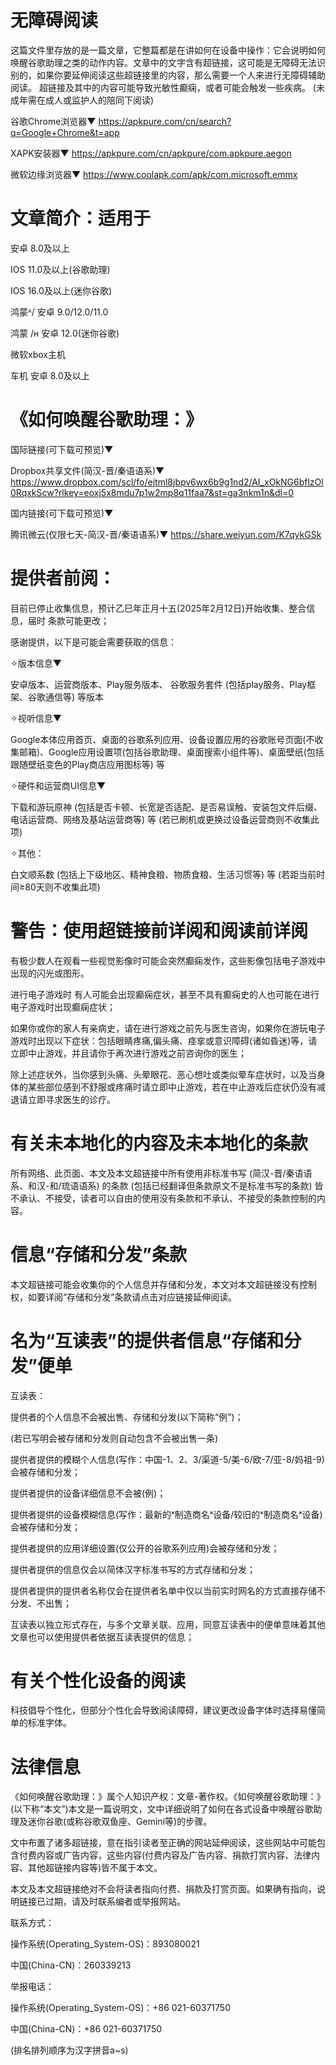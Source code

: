 # 无障碍阅读

这篇文件里存放的是一篇文章，它整篇都是在讲如何在设备中操作：它会说明如何唤醒谷歌助理之类的动作内容。文章中的文字含有超链接，这可能是无障碍无法识别的，如果你要延伸阅读这些超链接里的内容，那么需要一个人来进行无障碍辅助阅读。
超链接及其中的内容可能导致光敏性癫痫，或者可能会触发一些疾病。
(未成年需在成人或监护人的陪同下阅读)


谷歌Chrome浏览器▼
https://apkpure.com/cn/search?q=Google+Chrome&t=app


XAPK安装器▼ 
https://apkpure.com/cn/apkpure/com.apkpure.aegon


微软边缘浏览器▼
https://www.coolapk.com/apk/com.microsoft.emmx

# 文章简介：适用于

安卓 8.0及以上

IOS 11.0及以上(谷歌助理)

IOS 16.0及以上(迷你谷歌)

鸿蒙ᴬ/  安卓 9.0/12.0/11.0

鸿蒙 /ʜ 安卓 12.0(迷你谷歌)

微软xbox主机

车机 安卓 8.0及以上
 
# 《如何唤醒谷歌助理：》

国际链接(可下载可预览)▼ 

Dropbox共享文件(简汉-晋/秦语语系)▼
https://www.dropbox.com/scl/fo/ejtml8jbpv6wx6b9g1nd2/AI_xOkNG6bflzOl0RqxkScw?rlkey=eoxj5x8mdu7p1w2mp8q11faa7&st=ga3nkm1n&dl=0

国内链接(可下载可预览)▼ 

腾讯微云(仅限七天-简汉-晋/秦语语系)▼ 
https://share.weiyun.com/K7qykGSk


# 提供者前阅：

目前已停止收集信息，预计乙巳年正月十五(2025年2月12日)开始收集、整合信息，届时 条款可能更改；

感谢提供，以下是可能会需要获取的信息：

✧版本信息▼

安卓版本、运营商版本、Play服务版本、
谷歌服务套件
(包括play服务、Play框架、谷歌通信等)
等版本

✧视听信息▼

Google本体应用首页、桌面的谷歌系列应用、设备设置应用的谷歌账号页面(不收集邮箱)、Google应用设置项(包括谷歌助理、桌面搜索小组件等)、桌面壁纸(包括跟随壁纸变色的Play商店应用图标等)
等

✧硬件和运营商UI信息▼

下载和游玩原神
(包括是否卡顿、长宽是否适配、是否易误触、安装包文件后缀、电话运营商、网络及基站运营商等)
等
(若已刷机或更换过设备运营商则不收集此项)

✧其他：

白文顺系数
(包括上下级地区、精神食粮、物质食粮、生活习惯等)
等
(若距当前时间≥80天则不收集此项)

# 警告：使用超链接前详阅和阅读前详阅

有极少数人在观看一些视觉影像时可能会突然癫痫发作，这些影像包括电子游戏中出现的闪光或图形。

进行电子游戏时 有人可能会出现癫痫症状，甚至不具有癫痫史的人也可能在进行电子游戏时出现癫痫症状；

如果你或你的家人有亲病史，请在进行游戏之前先与医生咨询，如果你在游玩电子游戏时出现以下症状：包括眼睛疼痛,偏头痛、痉挛或意识障碍(诸如昏迷)等，请立即中止游戏，并且请你于再次进行游戏之前咨询你的医生；

除上述症状外，当你感到头痛、头晕眼花、恶心想吐或类似晕车症状时，以及当身体的某些部位感到不舒服或疼痛时请立即中止游戏，若在中止游戏后症状仍没有减退请立即寻求医生的诊疗。

# 有关未本地化的内容及未本地化的条款

所有网络、此页面、本文及本文超链接中所有使用非标准书写
(简汉-晋/秦语语系、和汉-和/琉语语系)
的条款
(包括已经翻译但条款原文不是标准书写的条款)
皆不承认、不接受，读者可以自由的使用没有条款和不承认、不接受的条款控制的内容。

# 信息“存储和分发”条款

本文超链接可能会收集你的个人信息并存储和分发，本文对本文超链接没有控制权，如要详阅“存储和分发”条款请点击对应链接延伸阅读。

# 名为“互读表”的提供者信息“存储和分发”便单

互读表：


提供者的个人信息不会被出售、存储和分发(以下简称“例”)；

(若已写明会被存储和分发则自动包含不会被出售一条)

提供者提供的模糊个人信息(写作：中国-1、2、3/渠道-5/美-6/欧-7/亚-8/妈祖-9)会被存储和分发；

提供者提供的设备详细信息不会被(例)；

提供者提供的设备模糊信息(写作：最新的ˣ制造商名ˣ设备/较旧的ˣ制造商名ˣ设备)会被存储和分发；

提供者提供的应用详细设置(仅公开的谷歌系列应用)会被存储和分发；

提供者提供的信息仅会以简体汉字标准书写的方式存储和分发；

提供者提供的提供者名称仅会在提供者名单中仅以当前实时网名的方式直接存储不分发、不出售；

互读表以独立形式存在，与多个文章关联、应用，同意互读表中的便单意味着其他文章也可以使用提供者依据互读表提供的信息；

# 有关个性化设备的阅读

科技倡导个性化，但部分个性化会导致阅读障碍，建议更改设备字体时选择易懂简单的标准字体。

# 法律信息 

《如何唤醒谷歌助理：》属个人知识产权：文章-著作权。《如何唤醒谷歌助理：》(以下称“本文”)本文是一篇说明文，文中详细说明了如何在各式设备中唤醒谷歌助理及迷你谷歌(或称谷歌双鱼座、Gemini等)的步骤。

文中布置了诸多超链接，意在指引读者至正确的网站延伸阅读，这些网站中可能包含付费内容或广告内容，这些内容(付费内容及广告内容、捐款打赏内容、法律内容、其他超链接内容等)皆不属于本文。

本文及本文超链接绝对不会将读者指向付费、捐款及打赏页面。如果确有指向，说明链接已过期，请及时联系编者或举报网站。





联系方式：


操作系统(Operating_System-OS)：893080021


中国(China-CN)：260339213





举报电话：


操作系统(Operating_System-OS)：+86 021-60371750


中国(China-CN)：+86 021-60371750





(排名排列顺序为汉字拼音a~s)





